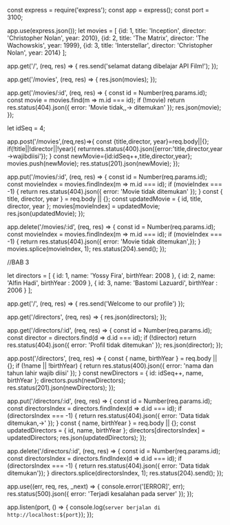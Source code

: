const express = require('express');
const app = express();
const port = 3100;

app.use(express.json());
let movies = [
    {id: 1, title: 'Inception', director: 'Christopher Nolan', year: 2010},
    {id: 2, title: 'The Matrix', director: 'The Wachowskis', year: 1999},
    {id: 3, title: 'Interstellar', director: 'Christopher Nolan', year: 2014}
];

app.get('/', (req, res) => {
  res.send('selamat datang dibelajar API Film!');
});

app.get('/movies', (req, res) => {
  res.json(movies);
});

app.get('/movies/:id', (req, res) => {
const id = Number(req.params.id);
const movie = movies.find(m => m.id === id);
 if (!movie) return res.status(404).json({ error: 'Movie tidak,,→ ditemukan' });
res.json(movie);
});

 let idSeq = 4;

app.post('/movies',(req,res)=>{
const {title,director, year}=req.body||{};
if(!title||!director||!year){
returnres.status(400).json({error:'title,director,year →wajibdiisi'});
}
const newMovie={id:idSeq++,title,director,year};
movies.push(newMovie);
res.status(201).json(newMovie);
});

app.put('/movies/:id', (req, res) => {
    const id = Number(req.params.id);
    const movieIndex = movies.findIndex(m => m.id === id);
    if (movieIndex === -1) {
    return res.status(404).json({ error: 'Movie tidak ditemukan' });
 }
    const { title, director, year } = req.body || {};
    const updatedMovie = { id, title, director, year };
    movies[movieIndex] = updatedMovie;
    res.json(updatedMovie);
});

app.delete('/movies/:id', (req, res) => {
const id = Number(req.params.id);
const movieIndex = movies.findIndex(m => m.id === id);
if (movieIndex === -1) {
return res.status(404).json({ error: 'Movie tidak ditemukan',});
}
movies.splice(movieIndex, 1);
res.status(204).send();
});

//BAB 3

let directors = [
    { id: 1, name: 'Yossy Fira', birthYear: 2008 },
    { id: 2, name: 'Alfin Hadi', birthYear : 2009 },
    { id: 3, name: 'Bastomi Lazuardi', birthYear : 2006 }
];

app.get('/', (req, res) => {
    res.send('Welcome to our profile')
});

app.get('/directors', (req, res) => {
    res.json(directors);
});

app.get('/directors/:id', (req, res) => {
 const id = Number(req.params.id);
 const director = directors.find(d => d.id === id);
 if (!director) return res.status(404).json({ error: 'Profil tidak ditemukan' });
 res.json(director);
});

 app.post('/directors', (req, res) => {
  const { name, birthYear } = req.body || {};
  if (!name || !birthYear) {
      return res.status(400).json({ error: 'nama dan tahun lahir wajib diisi' });
     }
     const newDirectors = { id: idSeq++, name, birthYear };
     directors.push(newDirectors);
     res.status(201).json(newDirectors);
 });

 app.put('/directors/:id', (req, res) => {
  const id = Number(req.params.id);
  const directorsIndex = directors.findIndex(d => d.id === id);
  if (directorsIndex === -1) {
     return res.status(404).json({ error: 'Data tidak ditemukan,→' });
     }
     const { name, birthYear } = req.body || {};
     const updatedDirectors = { id, name, birthYear };
     directors[directorsIndex] = updatedDirectors;
     res.json(updatedDirectors);
  });

 app.delete('/directors/:id', (req, res) => {
  const id = Number(req.params.id);
  const directorsIndex = directors.findIndex(d => d.id === id);
  if (directorsIndex === -1) {
     return res.status(404).json({ error: 'Data tidak ditemukan'});
     }
     directors.splice(directorsIndex, 1);
     res.status(204).send();
});

app.use((err, req, res, _next) => {
 console.error('[ERROR]', err);
 res.status(500).json({ error: 'Terjadi kesalahan pada server' });
});


app.listen(port, () => {
  console.log(`server berjalan di http://localhost:${port}`);
});

